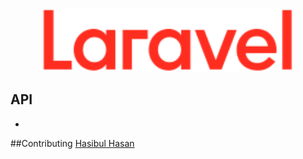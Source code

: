 <p align="center"><a href="#" target="_blank"><img src="logotype.min.svg" width="400"></a></p>


## API
<ul>
    <li></li>
</ul>



##Contributing
<a href="https://relaxed-goldwasser-08852e.netlify.app/">Hasibul Hasan</a>

